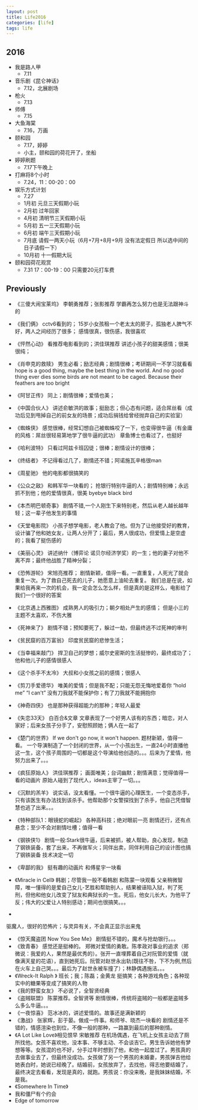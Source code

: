 ```yaml
---
layout: post
title: Life2016
categories: [life]
tags: life
---
```


## 2016
+ 我是路人甲
	+ 7.11
+ 音乐剧《昆仑神话》
	+ 7.12，北展剧场
+ 枪火
	+ 7.13
+ 师傅
	+ 7.15
+ 大鱼海棠
	+ 7.16，万画
+ 颐和园
	+ 7.17，婷婷
	+ 小主，颐和园的荷花开了，坐船
+ 婷婷刷题
	+ 7.17下午晚上
+ 打麻将8个小时
	+ 7.24，11：00-20：00
+ 娱乐方式计划
	+ 7.27
	+ 1月初   元旦三天假期小玩
	+ 2月初  过年回家
	+ 4月初   清明节三天假期小玩
	+ 5月初    五一三天假期小玩
	+ 6月初   端午三天假期小玩
	+ 7月底   请假一两天小玩（6月+7月+8月+9月   没有法定假日  所以选中间的日子请假一下）
	+ 10月初  十一假期大玩
+ 颐和园荷花观赏
	+ 7.31 17：00-19：00 只需要20元打车费

## Previously

+ 《三傻大闹宝莱坞》
李朝勇推荐；张影推荐
学霸再怎么努力也是无法跟神斗的
+ 《我们俩》
cctv6看到的； 
15岁小女孩租一个老太太的房子，孤独老人脾气不好，两人之间经历了很多；
感情很真，很伤感，我很喜欢
+ 《怦然心动》
看推荐电影看到的；洪佳琪推荐
讲述小孩子的甜美感情；很美很纯；
+ 《肖申克的救赎》
男生必看；励志经典；剧情很棒；考研期间一不学习就看看
hope is a good thing, maybe the best thing in the world. And no good thing ever dies
some birds are not meant to be caged. Because their feathers are too bright
+ 《阿甘正传》
同上；剧情很棒；爱情也美；
+ 《中国合伙人》
讲述俞敏洪的故事；挺励志；但心态有问题，适合屌丝看（成功后见到甩掉自己的前女友的场景；成功后捐钱给曾经抛弃自己的实验室）
+ 《蜘蛛侠》
感觉很棒，经常幻想自己被蜘蛛咬了一下，也变得很牛逼（有金庸的风格：屌丝很轻易第地学了很牛逼的武功）
章鱼博士也看过了，也挺好
+ 《哈利波特》
只看过阿兹卡班囚徒；很棒；剧情设计的很棒；
+ 《终结者》
不记得看过几了，剧情还不错；阿诺施瓦辛格很man
+ 《周星驰》
他的电影都很搞笑的
+ 《公众之敌》
和韩军华一块看的；
抢银行特别牛逼的人；剧情特别棒；永远抓不到他；他的爱情很真，很美
byebye black bird
+  《本杰明巴顿奇事》
剧情不错,一个人刚生下来特别老，然后从老人越长越年轻；这一辈子他发生的事情
+ 《天堂电影院》
小孩子想学电影，老人教会了他。但为了让他接受好的教育，设计骗了他和她女友，让两人分开了；最后，男人很成功，但爱情上是空虚的；我看了挺伤感的
+ 《美丽心灵》
讲述纳什（博弈论 诺贝尔经济学奖）的一生；他的妻子对他不离不弃；最终他战胜了精神分裂；
+ 《恐怖游轮》
宋旭亮推荐；
剧情新颖，值得一看。一直重复，人死光了就会重复一次。为了救自己死去的儿子，她愿意上油轮去重复。
我们总是在说，如果给我再来一次的机会，我一定会怎么怎么样，但是真的是这样么，电影给了我们一个很好的答案

+ 《北京遇上西雅图》
成熟男人的吸引力；朝夕相处产生的感情；
但是小三的主题不太喜欢，不伤大雅
+ 《死神来了》
剧情不错；预知要死了，躲过一劫，但最终逃不过死神的审判
+ 《贫民窟的百万富翁》
印度贫民窟的悲惨生活；
+ 《当幸福来敲门》
捍卫自己的梦想；威尔史密斯的生活挺惨的，最终成功了；他和他儿子的感情很感人
+ 《这个杀手不太冷》
大叔和小女孩之前的感情；很感人
+ 《剪刀手爱德华》
唯美的爱情；但是我不配；只能无怨无悔地爱着你
“hold me” “I can't”
没有刀我就不能保护你；有了刀我就不能拥抱你
+ 《神奇四侠》
也是那种获得超能力的那种；年轻人最爱
+ 《失恋33天》
白百合&文章
文章表现了一个好男人该有的东西；暗恋，对人家好；后来女孩子分手了，安慰照顾她；俩人在一起了
+ 《楚门的世界》
If we don't go now, it won't happen.
题材新颖，值得一看。
一个导演制造了一个封闭的世界，从一个小孩出生，一直24小时直播他这一生，这个孩子周围的一切都是这个导演给他创造的。。。后来为了爱情，他努力出来了。。。
+ 《疯狂原始人》
洪佳琪推荐；
画面唯美；台词幽默；剧情满意；觉得值得一看的动画片
原始人碰到了现代人，ideas主宰了一切。。。
+ 《沉默的羔羊》
说实话，没太看懂。一个很牛逼的心理医生，一个变态杀手，只有该医生有办法找到该杀手。他帮助那个女警探找到了杀手，他自己凭借智慧也逃了出来。。。
+ 《特种部队1：眼镜蛇的崛起》
各种高科技；绝对眼前一亮
剧情还行，还有点悬念；至少不会对剧情吐槽；值得一看
+ 《钢铁侠1》
剧情一般:Stark很牛逼，后来被抓，被人帮助，良心发现，制造了钢铁装备，套了出来，不再做军火；同伴出卖，同伴利用自己的设计图也搞了钢铁装备
技术决定一切
+ 《卑鄙的我》
挺有趣的动画片
和傅星宇一块看
+ 《Miracle in Cell》
韩剧；尽管我一般不看韩剧
和陈蒙一块观看
父亲稍微智障，唯一懂得的是爱自己女儿-艺胜和帮助别人，结果被诬陷入狱，判了死刑，但他和他女儿改变了狱友和典狱长的一生。死后，他女儿长大，为他平了反；伟大的父爱让人特别感动；期间也很搞笑。。。
+ <The Conjuring>
驱魔人，很好的恐怖片；与灵异有关，不会真正显示出来鬼
+ 《惊天魔盗团 Now You See Me》
剧情挺不错的，魔术与抢劫银行。。。
+ 《致青春》
感觉还是挺棒的。
郑微对爱情的勇敢。陈孝政对事业的追求（郑微说：我爱的人，果然是最优秀的）。张开一直埋葬着自己对阮管的爱情（就像满天星的花语），直到她死后。阮管对赵世永出轨(既往不咎，下不为例,然后在火车上自己哭。。。最后为了赵世永被车撞了）；林静偶遇施洁。。。
+ 《Wreck-It Ralph 》
班长；我；陈磊；金黄龙
挺搞笑；各种游戏角色；各种现实中的糖果等变成了搞笑的人物
+ 《我的野蛮女友》
不必说了，全智贤经典
+ 《盗贼联盟》
陈蒙推荐。全智贤等
剧情很棒，传统将盗贼的一般都是盗贼多么多么牛逼。。。
+ 《一夜惊喜》
范冰冰的，讲述爱情的。故事还是满新颖的
+ 《激战》
张家辉，彭于晏。做成一件事。和师爷、晓杰一块看的
剧情还是不错的，情感渲染也到位，不像一般的那种，一路赢到最后的那种剧情。
+ 《A Lot Like Love》相见恨早
宋敏推荐
在机场偶遇，在飞机上女孩主动去了厕所找他。女孩不喜欢他，没本事、不够主动、不会谈吉它。男生告诉她他有梦想等等。女孩混的也不好，分手过年时想到了他，和他一起度过了。男孩真的去做事业去了，但最终没成功。女孩做了另一个男孩的未婚妻，男孩弹吉他给她表白时，她说已经晚了。结婚前，女孩放弃了，去找他，得志他要结婚了，最终决定去看看，发现是真的，就跑。男孩说：你没来晚，是我妹妹结婚，不是我。
+ 《Somewhere In Time》
+ 我和僵尸有个约会
+ Edge of tomorrow
